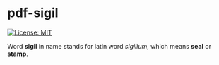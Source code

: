 pdf-sigil
=========

[![License: MIT](https://img.shields.io/badge/License-MIT-yellow.svg)](https://opensource.org/licenses/MIT)

Word **sigil** in name stands for latin word *sigillum*, which means **seal** or **stamp**.
